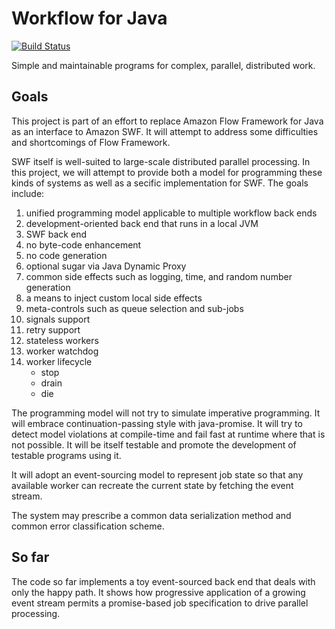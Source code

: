 Workflow for Java
=========================

[![Build Status](https://travis-ci.org/mediascience/java-workflow.svg)](https://travis-ci.org/mediascience/java-workflow)

Simple and maintainable programs for complex, parallel, 
distributed work.


## Goals

This project is part of an effort to replace Amazon Flow Framework for Java
as an interface to Amazon SWF. It will attempt to address some difficulties
and shortcomings of Flow Framework. 

SWF itself is well-suited to large-scale distributed parallel processing.
In this project, we will attempt to provide both a model for programming
these kinds of systems as well as a secific implementation for SWF. The
goals include:

1. unified programming model applicable to multiple workflow back ends
1. development-oriented back end that runs in a local JVM
1. SWF back end
1. no byte-code enhancement
1. no code generation
1. optional sugar via Java Dynamic Proxy
1. common side effects such as logging, time, and random number generation
1. a means to inject custom local side effects
1. meta-controls such as queue selection and sub-jobs
1. signals support
1. retry support
1. stateless workers
1. worker watchdog
1. worker lifecycle
    * stop
    * drain
    * die

The programming model will not try to
simulate imperative programming. It will embrace continuation-passing
style with java-promise. It will try to detect model violations at
compile-time and fail fast at runtime where that is not possible. It
will be itself testable and promote the development of testable programs
using it.

It will adopt an event-sourcing model to represent job state so that
any available worker can recreate the current state by fetching the
event stream.

The system may prescribe a common data serialization method and common
error classification scheme.

## So far

The code so far implements a toy event-sourced back end that deals with
only the happy path. It shows how progressive application of a growing
event stream permits a promise-based job specification to drive parallel
processing.




